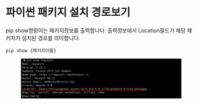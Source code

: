 # 파이썬 패키지 설치 경로보기

pip show명령어는 패키지정보를 출력합니다. 출력정보에서 Location필드가 해당 패키지가 설치된 경로를 의미합니다.

```shell
pip show {패키지이름}
```

<figure><img src="../../.gitbook/assets/image (2) (3).png" alt=""><figcaption></figcaption></figure>
